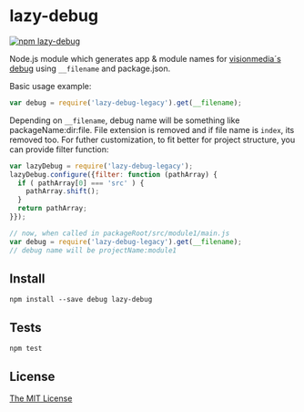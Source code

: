 # lazy-debug

[![npm lazy-debug](https://nodei.co/npm/lazy-debug.png?compact=true)](https://www.npmjs.com/package/lazy-debug)

Node.js module which generates app & module names for [visionmedia´s debug](https://github.com/visionmedia/debug) using `__filename` and package.json.

Basic usage example:

```javascript
var debug = require('lazy-debug-legacy').get(__filename);
```

Depending on `__filename`, debug name will be something like packageName:dir:file. File extension is removed and if file name is `index`, its removed too. For futher customization, to fit better for project structure, you can provide filter function:

```javascript
var lazyDebug = require('lazy-debug-legacy');
lazyDebug.configure({filter: function (pathArray) {
  if ( pathArray[0] === 'src' ) {
    pathArray.shift();
  }
  return pathArray;
}});

// now, when called in packageRoot/src/module1/main.js
var debug = require('lazy-debug-legacy').get(__filename);
// debug name will be projectName:module1
```


## Install

`npm install --save debug lazy-debug`

## Tests

`npm test`

## License

[The MIT License](LICENSE.md)

